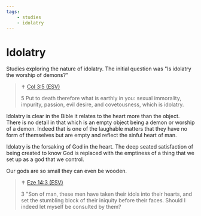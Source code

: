 ```yaml
---
tags:
    - studies
    - idolatry
---
```


# Idolatry

Studies exploring the nature of idolatry. The initial question was "Is idolatry the worship of demons?"

> ✝️ [Col 3:5 (ESV)](https://www.blueletterbible.org/esv/Col/3/5)
>
> 5 Put to death therefore what is earthly in you: sexual immorality, impurity, passion, evil desire, and covetousness, which is idolatry.

Idolatry is clear in the Bible it relates to the heart more than the object. There is no detail in that which is an empty object
being a demon or worship of a demon. Indeed that is one of the laughable matters that they have no form of themselves but are empty and reflect the sinful heart of man.

Idolatry is the forsaking of God in the heart. The deep seated satisfaction of being created to know God
is replaced with the emptiness of a thing that we set up as a god that we control.

Our gods are so small they can even be wooden.

> ✝️ [Eze 14:3 (ESV)](https://www.blueletterbible.org/esv/Eze/14/3)
>
> 3 "Son of man, these men have taken their idols into their hearts, and set the stumbling block of their iniquity before their faces. Should I indeed let myself be consulted by them?
